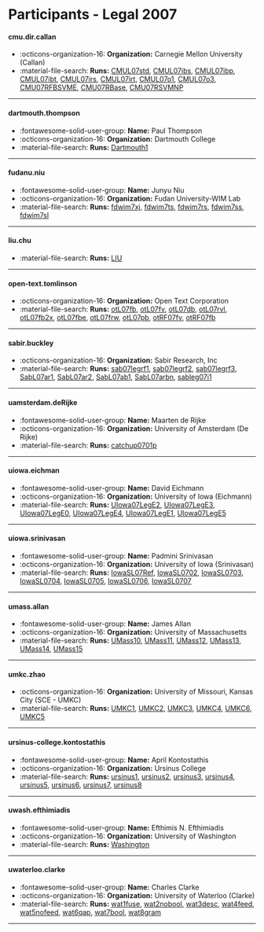 # Participants - Legal 2007 

#### cmu.dir.callan
 - :octicons-organization-16: **Organization:** Carnegie Mellon University (Callan)
 - :material-file-search: **Runs:** [CMUL07std](./runs.md#cmul07std), [CMUL07ibs](./runs.md#cmul07ibs), [CMUL07ibp](./runs.md#cmul07ibp), [CMUL07ibt](./runs.md#cmul07ibt), [CMUL07irs](./runs.md#cmul07irs), [CMUL07irt](./runs.md#cmul07irt), [CMUL07o1](./runs.md#cmul07o1), [CMUL07o3](./runs.md#cmul07o3), [CMU07RFBSVME](./runs.md#cmu07rfbsvme), [CMU07RBase](./runs.md#cmu07rbase), [CMU07RSVMNP](./runs.md#cmu07rsvmnp) 

---
#### dartmouth.thompson
 - :fontawesome-solid-user-group: **Name:** Paul Thompson
 - :octicons-organization-16: **Organization:** Dartmouth College
 - :material-file-search: **Runs:** [Dartmouth1](./runs.md#dartmouth1) 

---
#### fudanu.niu
 - :fontawesome-solid-user-group: **Name:** Junyu Niu
 - :octicons-organization-16: **Organization:** Fudan University-WIM Lab
 - :material-file-search: **Runs:** [fdwim7xj](./runs.md#fdwim7xj), [fdwim7ts](./runs.md#fdwim7ts), [fdwim7rs](./runs.md#fdwim7rs), [fdwim7ss](./runs.md#fdwim7ss), [fdwim7sl](./runs.md#fdwim7sl) 

---
#### liu.chu
 - :material-file-search: **Runs:** [LIU](./runs.md#liu) 

---
#### open-text.tomlinson
 - :octicons-organization-16: **Organization:** Open Text Corporation
 - :material-file-search: **Runs:** [otL07fb](./runs.md#otl07fb), [otL07fv](./runs.md#otl07fv), [otL07db](./runs.md#otl07db), [otL07rvl](./runs.md#otl07rvl), [otL07fb2x](./runs.md#otl07fb2x), [otL07fbe](./runs.md#otl07fbe), [otL07frw](./runs.md#otl07frw), [otL07pb](./runs.md#otl07pb), [otRF07fv](./runs.md#otrf07fv), [otRF07fb](./runs.md#otrf07fb) 

---
#### sabir.buckley
 - :octicons-organization-16: **Organization:** Sabir Research, Inc
 - :material-file-search: **Runs:** [sab07legrf1](./runs.md#sab07legrf1), [sab07legrf2](./runs.md#sab07legrf2), [sab07legrf3](./runs.md#sab07legrf3), [SabL07ar1](./runs.md#sabl07ar1), [SabL07ar2](./runs.md#sabl07ar2), [SabL07ab1](./runs.md#sabl07ab1), [SabL07arbn](./runs.md#sabl07arbn), [sableg07i1](./runs.md#sableg07i1) 

---
#### uamsterdam.deRijke
 - :fontawesome-solid-user-group: **Name:** Maarten de Rijke
 - :octicons-organization-16: **Organization:** University of Amsterdam (De Rijke)
 - :material-file-search: **Runs:** [catchup0701p](./runs.md#catchup0701p) 

---
#### uiowa.eichman
 - :fontawesome-solid-user-group: **Name:** David Eichmann
 - :octicons-organization-16: **Organization:** University of Iowa (Eichmann)
 - :material-file-search: **Runs:** [UIowa07LegE2](./runs.md#uiowa07lege2), [UIowa07LegE3](./runs.md#uiowa07lege3), [UIowa07LegE0](./runs.md#uiowa07lege0), [UIowa07LegE4](./runs.md#uiowa07lege4), [UIowa07LegE1](./runs.md#uiowa07lege1), [UIowa07LegE5](./runs.md#uiowa07lege5) 

---
#### uiowa.srinivasan
 - :fontawesome-solid-user-group: **Name:** Padmini Srinivasan
 - :octicons-organization-16: **Organization:** University of Iowa (Srinivasan)
 - :material-file-search: **Runs:** [IowaSL07Ref](./runs.md#iowasl07ref), [IowaSL0702](./runs.md#iowasl0702), [IowaSL0703](./runs.md#iowasl0703), [IowaSL0704](./runs.md#iowasl0704), [IowaSL0705](./runs.md#iowasl0705), [IowaSL0706](./runs.md#iowasl0706), [IowaSL0707](./runs.md#iowasl0707) 

---
#### umass.allan
 - :fontawesome-solid-user-group: **Name:** James Allan
 - :octicons-organization-16: **Organization:** University of Massachusetts
 - :material-file-search: **Runs:** [UMass10](./runs.md#umass10), [UMass11](./runs.md#umass11), [UMass12](./runs.md#umass12), [UMass13](./runs.md#umass13), [UMass14](./runs.md#umass14), [UMass15](./runs.md#umass15) 

---
#### umkc.zhao
 - :octicons-organization-16: **Organization:** University of Missouri, Kansas City (SCE - UMKC)
 - :material-file-search: **Runs:** [UMKC1](./runs.md#umkc1), [UMKC2](./runs.md#umkc2), [UMKC3](./runs.md#umkc3), [UMKC4](./runs.md#umkc4), [UMKC6](./runs.md#umkc6), [UMKC5](./runs.md#umkc5) 

---
#### ursinus-college.kontostathis
 - :fontawesome-solid-user-group: **Name:** April Kontostathis
 - :octicons-organization-16: **Organization:** Ursinus College
 - :material-file-search: **Runs:** [ursinus1](./runs.md#ursinus1), [ursinus2](./runs.md#ursinus2), [ursinus3](./runs.md#ursinus3), [ursinus4](./runs.md#ursinus4), [ursinus5](./runs.md#ursinus5), [ursinus6](./runs.md#ursinus6), [ursinus7](./runs.md#ursinus7), [ursinus8](./runs.md#ursinus8) 

---
#### uwash.efthimiadis
 - :fontawesome-solid-user-group: **Name:** Efthimis N. Efthimiadis
 - :octicons-organization-16: **Organization:** University of Washington
 - :material-file-search: **Runs:** [Washington](./runs.md#washington) 

---
#### uwaterloo.clarke
 - :fontawesome-solid-user-group: **Name:** Charles Clarke
 - :octicons-organization-16: **Organization:** University of Waterloo (Clarke)
 - :material-file-search: **Runs:** [wat1fuse](./runs.md#wat1fuse), [wat2nobool](./runs.md#wat2nobool), [wat3desc](./runs.md#wat3desc), [wat4feed](./runs.md#wat4feed), [wat5nofeed](./runs.md#wat5nofeed), [wat6qap](./runs.md#wat6qap), [wat7bool](./runs.md#wat7bool), [wat8gram](./runs.md#wat8gram) 

---
